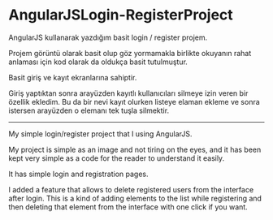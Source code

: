 # AngularJSLogin-RegisterProject
AngularJS kullanarak yazdığım basit login / register projem.

Projem görüntü olarak basit olup göz yormamakla birlikte okuyanın rahat anlaması için kod olarak da oldukça basit tutulmuştur.

Basit giriş ve kayıt ekranlarına sahiptir.

Giriş yaptıktan sonra arayüzden kayıtlı kullanıcıları silmeye izin veren bir özellik ekledim.
Bu da bir nevi kayıt olurken listeye elaman ekleme ve sonra istersen arayüzden o elemanı tek tuşla silmektir.

-------------------------------------------------------------------------------------------------------------------------------
My simple login/register project that I  using AngularJS.

My project is simple as an image and not tiring on the eyes, and it has been kept very simple as a code for the reader to understand it easily.

It has simple login and registration pages.

I added a feature that allows to delete registered users from the interface after login.
This is a kind of adding elements to the list while registering and then deleting that element from the interface with one click if you want.
